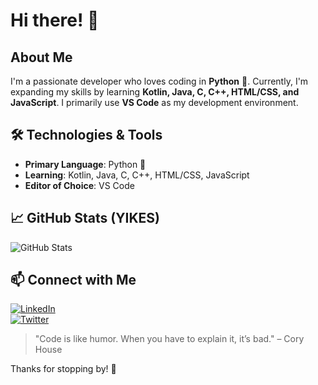 # Hi there! 👋

## About Me
I'm a passionate developer who loves coding in **Python** 🐍. Currently, I'm expanding my skills by learning **Kotlin, Java, C, C++, HTML/CSS, and JavaScript**. I primarily use **VS Code** as my development environment. 

## 🛠️ Technologies & Tools
- **Primary Language**: Python 🐍
- **Learning**: Kotlin, Java, C, C++, HTML/CSS, JavaScript
- **Editor of Choice**: VS Code 

## 📈 GitHub Stats (YIKES)
![GitHub Stats](https://github-readme-stats.vercel.app/api?username=NoobCrewDelux&show_icons=true&theme=radical)

## 📫 Connect with Me
[![LinkedIn](https://img.shields.io/badge/LinkedIn-Profile-blue?style=flat&logo=linkedin)](YOUR_LINKEDIN_URL)  
[![Twitter](https://img.shields.io/badge/Twitter-Profile-blue?style=flat&logo=twitter)](YOUR_TWITTER_URL)  

> "Code is like humor. When you have to explain it, it’s bad." – Cory House

Thanks for stopping by! 🚀
